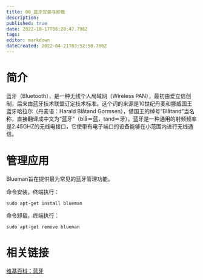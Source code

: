 ```yaml
---
title: 00_蓝牙安装与卸载
description: 
published: true
date: 2022-10-17T06:20:47.796Z
tags: 
editor: markdown
dateCreated: 2022-04-21T03:52:50.766Z
---
```


# 简介
蓝牙（Bluetooth），是一种无线个人局域网（Wireless PAN），最初由爱立信创制，后来由蓝牙技术联盟订定技术标准。这个词的来源是10世纪丹麦和挪威国王蓝牙哈拉尔（丹麦语：Harald Blåtand Gormsen），借国王的绰号“Blåtand”当名称，直接翻译成中文为“蓝牙”（blå＝蓝，tand＝牙）。蓝牙是一种通用的射频频率是2.45GHZ的无线电接口，它使带有电子端口的设备能够在小范围内进行无线通信。
# 管理应用
Blueman旨在提供最为常见的蓝牙管理功能。

命令安装，终端执行：

    sudo apt-get install blueman

命令卸载，终端执行：

    sudo apt-get remove blueman

# 相关链接
[维基百科：蓝牙](http://zh.wikipedia.org/wiki/%E8%93%9D%E7%89%99)